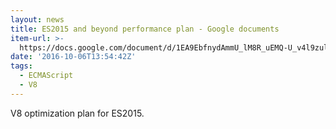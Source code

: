 ```yaml
---
layout: news
title: ES2015 and beyond performance plan - Google documents
item-url: >-
  https://docs.google.com/document/d/1EA9EbfnydAmmU_lM8R_uEMQ-U_v4l9zulePSBkeYWmY/edit#heading=h.x1cv1fi5g42q
date: '2016-10-06T13:54:42Z'
tags:
  - ECMAScript
  - V8
---
```

V8 optimization plan for ES2015.
